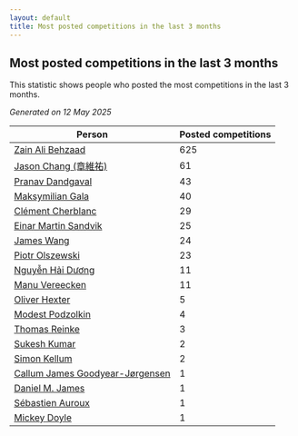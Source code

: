 ```yaml
---
layout: default
title: Most posted competitions in the last 3 months
---
```

## Most posted competitions in the last 3 months
This statistic shows people who posted the most competitions in the last 3 months.

*Generated on 12 May 2025*

| Person | Posted competitions |
| --- | --- |
| [Zain Ali Behzaad](https://www.worldcubeassociation.org/persons/2019BEHZ01) | 625 |
| [Jason Chang (章維祐)](https://www.worldcubeassociation.org/persons/2023CHAN15) | 61 |
| [Pranav Dandgaval](https://www.worldcubeassociation.org/persons/2017DAND01) | 43 |
| [Maksymilian Gala](https://www.worldcubeassociation.org/persons/2022GALA01) | 40 |
| [Clément Cherblanc](https://www.worldcubeassociation.org/persons/2014CHER05) | 29 |
| [Einar Martin Sandvik](https://www.worldcubeassociation.org/persons/2018SAND22) | 25 |
| [James Wang](https://www.worldcubeassociation.org/persons/2015WANG87) | 24 |
| [Piotr Olszewski](https://www.worldcubeassociation.org/persons/2013OLSZ02) | 23 |
| [Nguyễn Hải Dương](https://www.worldcubeassociation.org/persons/2018DUON07) | 11 |
| [Manu Vereecken](https://www.worldcubeassociation.org/persons/2010VERE01) | 11 |
| [Oliver Hexter](https://www.worldcubeassociation.org/persons/2022HEXT01) | 5 |
| [Modest Podzolkin](https://www.worldcubeassociation.org/persons/2017PODZ01) | 4 |
| [Thomas Reinke](https://www.worldcubeassociation.org/persons/2018REIN04) | 3 |
| [Sukesh Kumar](https://www.worldcubeassociation.org/persons/2017KUMA30) | 2 |
| [Simon Kellum](https://www.worldcubeassociation.org/persons/2016KELL12) | 2 |
| [Callum James Goodyear-Jørgensen](https://www.worldcubeassociation.org/persons/2012GOOD02) | 1 |
| [Daniel M. James](https://www.worldcubeassociation.org/persons/2012JAME04) | 1 |
| [Sébastien Auroux](https://www.worldcubeassociation.org/persons/2008AURO01) | 1 |
| [Mickey Doyle](https://www.worldcubeassociation.org/persons/2021DOYL02) | 1 |
